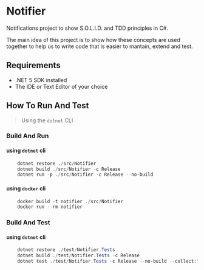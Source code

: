 # Notifier #

Notifications project to show S.O.L.I.D. and TDD principles in C#.

The main idea of this project is to show how these concepts are used together
to help us to write code that is easier to mantain, extend and test.

## Requirements ##

* .NET 5 SDK installed
* The IDE or Text Editor of your choice

## How To Run And Test ##

> Using the `dotnet` CLI

### Build And Run ###

#### using `dotnet` cli ####

```powershell
    dotnet restore ./src/Notifier
    dotnet build ./src/Notifier -c Release
    dotnet run -p ./src/Notifier -c Release --no-build
```

#### using `docker` cli ####

```powershell
    docker build -t notifier ./src/Notifier
    docker run --rm notifier
```

### Build And Test ###

#### using `dotnet` cli ####

```powershell
    dotnet restore ./test/Notifier.Tests
    dotnet build ./test/Notifier.Tests -c Release
    dotnet test ./test/Notifier.Tests -c Release --no-build --collect:"XPlat Code Coverage"
```

